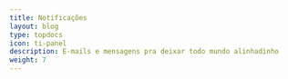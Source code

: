 ```yaml
---
title: Notificações
layout: blog
type: topdocs
icon: ti-panel
description: E-mails e mensagens pra deixar todo mundo alinhadinho
weight: 7
---
```

